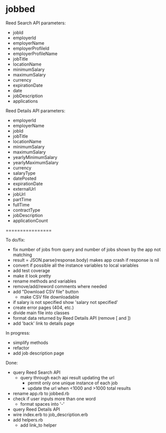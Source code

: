 jobbed
================

Reed Search API parameters: 
- jobId
- employerId
- employerName
- employerProfileId
- employerProfileName
- jobTitle
- locationName
- minimumSalary
- maximumSalary
- currency
- expirationDate
- date
- jobDescription
- applications

Reed Details API parameters: 
- employerId
- employerName
- jobId
- jobTitle
- locationName
- minimumSalary
- maximumSalary
- yearlyMinimumSalary
- yearlyMaximumSalary
- currency
- salaryType
- datePosted
- expirationDate
- externalUrl
- jobUrl
- partTime
- fullTime
- contractType
- jobDescription
- applicationCount

================

To do/fix:

- fix number of jobs from query and number of jobs shown by the app not matching
- result = JSON.parse(response.body) makes app crash if response is nil
- convert if possible all the instance variables to local variables
- add test coverage
- make it look pretty
- rename methods and variables
- remove/add/reword comments where needed
- add "Download CSV file" button
	- make CSV file downloadable
- if salary is not specified show 'salary not specified'
- create error pages (404, etc.)
- divide main file into classes
- format data returned by Reed Details API (remove [ and ])
- add 'back' link to details page

In progress:
- simplify methods
- refactor
- add job description page

Done:
- query Reed Search API
	- query through each api result updating the url
		- permit only one unique instance of each job
		- update the url when <1000 and >1000 total results
- rename app.rb to jobbed.rb
- check if user inputs more than one word
	- format spaces into '-'
- query Reed Details API
- wire index.erb to job_description.erb
- add helpers.rb
	- add link_to helper




